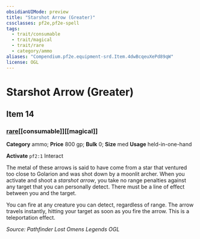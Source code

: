 ```yaml
---
obsidianUIMode: preview
title: "Starshot Arrow (Greater)"
cssclasses: pf2e,pf2e-spell
tags:
  - trait/consumable
  - trait/magical
  - trait/rare
  - category/ammo
aliases: "Compendium.pf2e.equipment-srd.Item.4dwBcqeuXePd89qW"
license: OGL
---
```

# Starshot Arrow (Greater)
## Item 14
### [rare](rare "Rare Rarity Trait")[[consumable]][[magical]]

**Category** ammo; 
**Price** 800 gp; 
**Bulk** 0; **Size** med
**Usage** held-in-one-hand

**Activate** `pf2:1` Interact

The metal of these arrows is said to have come from a star that ventured too close to Golarion and was shot down by a moonlit archer. When you activate and shoot a _starshot arrow_, you take no range penalties against any target that you can personally detect. There must be a line of effect between you and the target.

You can fire at any creature you can detect, regardless of range. The arrow travels instantly, hitting your target as soon as you fire the arrow. This is a teleportation effect.

*Source: Pathfinder Lost Omens Legends*
*OGL*
